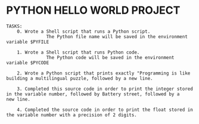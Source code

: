 # PYTHON HELLO WORLD PROJECT
	TASKS:
		0. Wrote a Shell script that runs a Python script.
                   The Python file name will be saved in the environment variable $PYFILE

		1. Wrote a Shell script that runs Python code.
                   The Python code will be saved in the environment variable $PYCODE
		
		2. Wrote a Python script that prints exactly "Programming is like building a multilingual puzzle, followed by a new line.

		3. Completed this source code in order to print the integer stored in the variable number, followed by Battery street, followed by a                    new line.

		4. Completed the source code in order to print the float stored in the variable number with a precision of 2 digits.


